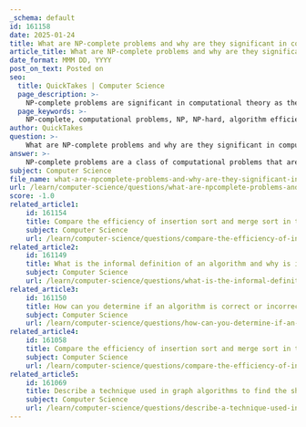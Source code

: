 ```yaml
---
_schema: default
id: 161158
date: 2025-01-24
title: What are NP-complete problems and why are they significant in computational theory?
article_title: What are NP-complete problems and why are they significant in computational theory?
date_format: MMM DD, YYYY
post_on_text: Posted on
seo:
  title: QuickTakes | Computer Science
  page_description: >-
    NP-complete problems are significant in computational theory as they are a class of problems that challenge algorithm efficiency and computational limits, influencing areas such as cryptography, optimization, and practical problem-solving.
  page_keywords: >-
    NP-complete, computational problems, NP, NP-hard, algorithm efficiency, P vs NP problem, real-world applications, heuristic algorithms, approximation algorithms, problem hardness, cryptography, optimization, graph coloring problem, scheduling, resource allocation
author: QuickTakes
question: >-
    What are NP-complete problems and why are they significant in computational theory?
answer: >-
    NP-complete problems are a class of computational problems that are both in NP (nondeterministic polynomial time) and NP-hard. This means that:\n\n1. **In NP**: A problem is in NP if a solution to the problem can be verified in polynomial time. In other words, if you are given a potential solution, you can check whether it is correct or not efficiently.\n\n2. **NP-hard**: A problem is NP-hard if every problem in NP can be reduced to it in polynomial time. This implies that if you could solve an NP-hard problem in polynomial time, you could also solve all NP problems in polynomial time.\n\nThe significance of NP-complete problems in computational theory lies in their implications for algorithm efficiency and the limits of computation. Here are some key points regarding their importance:\n\n- **P vs NP Problem**: The most famous open question in computer science is whether P (problems that can be solved in polynomial time) is equal to NP. If it turns out that P = NP, it would mean that all NP-complete problems can be solved efficiently, which would have profound implications across various fields, including cryptography, optimization, and algorithm design.\n\n- **Real-World Applications**: Many NP-complete problems arise in practical scenarios, such as scheduling, resource allocation, and network design. For example, the graph coloring problem, which is NP-complete, is relevant in scheduling tasks where conflicts must be avoided.\n\n- **Heuristic and Approximation Algorithms**: Due to the difficulty of solving NP-complete problems exactly, researchers often develop heuristic and approximation algorithms that can provide good enough solutions in a reasonable time frame. Techniques such as greedy algorithms, genetic algorithms, and simulated annealing are commonly used to tackle these problems.\n\n- **Understanding Problem Hardness**: Studying NP-complete problems helps in understanding the inherent difficulty of computational problems. This understanding is crucial for algorithm design and for determining the feasibility of solving certain problems within practical time limits.\n\nIn summary, NP-complete problems are significant in computational theory because they encapsulate the challenges of algorithm efficiency and problem-solving in computer science. Their study not only informs theoretical research but also drives practical applications in various domains.
subject: Computer Science
file_name: what-are-npcomplete-problems-and-why-are-they-significant-in-computational-theory.md
url: /learn/computer-science/questions/what-are-npcomplete-problems-and-why-are-they-significant-in-computational-theory
score: -1.0
related_article1:
    id: 161154
    title: Compare the efficiency of insertion sort and merge sort in terms of input size.
    subject: Computer Science
    url: /learn/computer-science/questions/compare-the-efficiency-of-insertion-sort-and-merge-sort-in-terms-of-input-size
related_article2:
    id: 161149
    title: What is the informal definition of an algorithm and why is it important in problem-solving?
    subject: Computer Science
    url: /learn/computer-science/questions/what-is-the-informal-definition-of-an-algorithm-and-why-is-it-important-in-problemsolving
related_article3:
    id: 161150
    title: How can you determine if an algorithm is correct or incorrect?
    subject: Computer Science
    url: /learn/computer-science/questions/how-can-you-determine-if-an-algorithm-is-correct-or-incorrect
related_article4:
    id: 161058
    title: Compare the efficiency of insertion sort and merge sort in terms of input size.
    subject: Computer Science
    url: /learn/computer-science/questions/compare-the-efficiency-of-insertion-sort-and-merge-sort-in-terms-of-input-size
related_article5:
    id: 161069
    title: Describe a technique used in graph algorithms to find the shortest path.
    subject: Computer Science
    url: /learn/computer-science/questions/describe-a-technique-used-in-graph-algorithms-to-find-the-shortest-path
---
```


&nbsp;